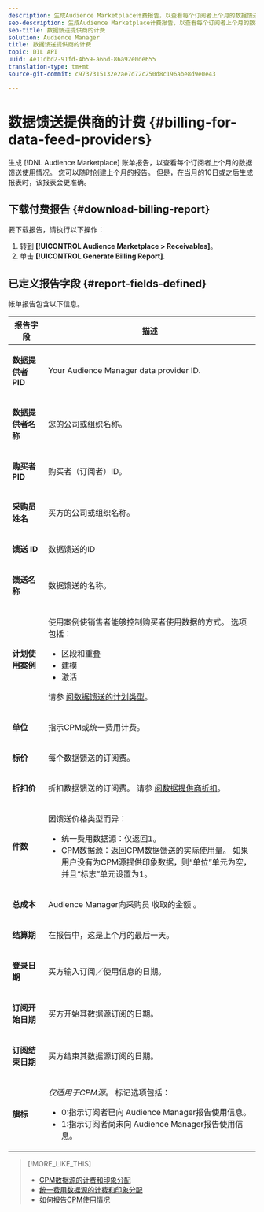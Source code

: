 ```yaml
---
description: 生成Audience Marketplace计费报告，以查看每个订阅者上个月的数据馈送使用情况。 您可以随时创建上个月的报告。 但是，在当月的10日或之后生成报表时，该报表会更准确。
seo-description: 生成Audience Marketplace计费报告，以查看每个订阅者上个月的数据馈送使用情况。 您可以随时创建上个月的报告。 但是，在当月的10日或之后生成报表时，该报表会更准确。
seo-title: 数据馈送提供商的计费
solution: Audience Manager
title: 数据馈送提供商的计费
topic: DIL API
uuid: 4e11dbd2-91fd-4b59-a66d-86a92e0de655
translation-type: tm+mt
source-git-commit: c9737315132e2ae7d72c250d8c196abe8d9e0e43

---
```



# 数据馈送提供商的计费 {#billing-for-data-feed-providers}

生成 [!DNL Audience Marketplace] 账单报告，以查看每个订阅者上个月的数据馈送使用情况。 您可以随时创建上个月的报告。 但是，在当月的10日或之后生成报表时，该报表会更准确。

## 下载付费报告 {#download-billing-report}

要下载报告，请执行以下操作：

1. 转到 **[!UICONTROL Audience Marketplace > Receivables]**。
1. 单击 **[!UICONTROL Generate Billing Report]**.

## 已定义报告字段 {#report-fields-defined}

帐单报告包含以下信息。

<table id="table_B433D5059F6446068683E425B1D87520"> 
 <thead> 
  <tr> 
   <th colname="col1" class="entry"> 报告字段 </th> 
   <th colname="col2" class="entry"> 描述 </th> 
  </tr> 
 </thead>
 <tbody> 
  <tr> 
   <td colname="col1"> <p><b><span class="uicontrol"> 数据提供者PID</span></b> </p> </td> 
   <td colname="col2"> <p>Your <span class="keyword"> Audience Manager</span> data provider ID. </p> </td> 
  </tr> 
  <tr> 
   <td colname="col1"> <p><b><span class="uicontrol"> 数据提供者名称</span></b> </p> </td> 
   <td colname="col2"> <p>您的公司或组织名称。 </p> </td> 
  </tr> 
  <tr> 
   <td colname="col1"> <p><b><span class="uicontrol"> 购买者PID</span></b> </p> </td> 
   <td colname="col2"> <p>购买者（订阅者）ID。 </p> </td> 
  </tr> 
  <tr> 
   <td colname="col1"> <p><b><span class="uicontrol"> 采购员姓名</span></b> </p> </td> 
   <td colname="col2"> <p>买方的公司或组织名称。 </p> </td> 
  </tr> 
  <tr> 
   <td colname="col1"> <p><b><span class="uicontrol"> 馈送 ID</span></b> </p> </td> 
   <td colname="col2"> <p>数据馈送的ID </p> </td> 
  </tr> 
  <tr> 
   <td colname="col1"> <p><b><span class="uicontrol"> 馈送名称</span></b> </p> </td> 
   <td colname="col2"> <p>数据馈送的名称。 </p> </td> 
  </tr> 
  <tr> 
   <td colname="col1"> <p><b><span class="uicontrol"> 计划使用案例</span></b> </p> </td> 
   <td colname="col2"> <p>使用案例使销售者能够控制购买者使用数据的方式。 选项包括： </p> 
    <ul id="ul_8230A93B5DCE4C10B025D3C761F72CEF"> 
     <li id="li_3400C6475F6D43D7AF54D9A0ED9C09E0">区段和重叠 </li> 
     <li id="li_65DFEF1EA6C341ACB5B72FF629F10AFC">建模 </li> 
     <li id="li_B84935B93ADE4D299732CE7E099DF7B3">激活 </li> 
    </ul> <p>请参 <a href="../../../features/audience-marketplace/marketplace-data-providers/marketplace-create-manage-feeds.md#plan-types"> 阅数据馈送的计划类型</a>。 </p> </td> 
  </tr> 
  <tr> 
   <td colname="col1"> <p><b><span class="uicontrol"> 单位</span></b> </p> </td> 
   <td colname="col2"> <p>指示CPM或统一费用计费。 </p> </td> 
  </tr> 
  <tr> 
   <td colname="col1"> <p><b><span class="uicontrol"> 标价</span></b> </p> </td> 
   <td colname="col2"> <p>每个数据馈送的订阅费。 </p> </td> 
  </tr> 
  <tr> 
   <td colname="col1"> <p><b><span class="uicontrol"> 折扣价</span></b> </p> </td> 
   <td colname="col2"> <p>折扣数据馈送的订阅费。 请参 <a href="../../../features/audience-marketplace/marketplace-data-providers/marketplace-create-manage-feeds.md#discounts"> 阅数据提供商折扣</a>。 </p> </td> 
  </tr> 
  <tr> 
   <td colname="col1"> <p><b><span class="uicontrol"> 件数</span></b> </p> </td> 
   <td colname="col2"> <p>因馈送价格类型而异： </p> 
    <ul id="ul_01550B436EEE4FBC8C9945E08E3CE2C6"> 
     <li id="li_C589F6A751AB407E853AC6F726A47F14">统一费用数据源：仅返回1。 </li> 
     <li id="li_F93F8AEB2D8C45BFA0305E7808AFF848">CPM数据源：返回CPM数据馈送的实际使用量。 如果用户没有为CPM源提供印象数据，则“单位”单元为空，并且“标志”单元设置为1。 </li> 
    </ul> </td> 
  </tr> 
  <tr> 
   <td colname="col1"> <p><b><span class="uicontrol"> 总成本</span></b> </p> </td> 
   <td colname="col2"> <p>Audience Manager向采购员 <span class="keyword"> 收取的金额</span> 。 </p> </td> 
  </tr> 
  <tr> 
   <td colname="col1"> <p><b><span class="uicontrol"> 结算期</span></b> </p> </td> 
   <td colname="col2"> <p> 在报告中，这是上个月的最后一天。 </p> </td> 
  </tr> 
  <tr> 
   <td colname="col1"> <p><b><span class="uicontrol"> 登录日期</span></b> </p> </td> 
   <td colname="col2"> <p>买方输入订阅／使用信息的日期。 </p> </td> 
  </tr> 
  <tr> 
   <td colname="col1"> <p><b><span class="uicontrol"> 订阅开始日期</span></b> </p> </td> 
   <td colname="col2"> <p>买方开始其数据源订阅的日期。 </p> </td> 
  </tr> 
  <tr> 
   <td colname="col1"> <p><b><span class="uicontrol"> 订阅结束日期</span></b> </p> </td> 
   <td colname="col2"> <p>买方结束其数据源订阅的日期。 </p> </td> 
  </tr> 
  <tr> 
   <td colname="col1"> <p><b><span class="uicontrol"> 旗标</span></b> </p> </td> 
   <td colname="col2"> <p> <i>仅适用于CPM源</i>。 标记选项包括： </p> 
    <ul id="ul_509BC73B754A43299F8D719AB0805ABD"> 
     <li id="li_AB35E33B68EC49A187495DF6B9D86563">0:指示订阅者已向 <span class="keyword"> Audience Manager报告使用信息</span>。 </li> 
     <li id="li_2E4871B127A84EC586A9F3659F52D67E">1:指示订阅者尚未向 <span class="keyword"> Audience Manager报告使用信息</span>。 </li> 
    </ul> </td> 
  </tr> 
 </tbody> 
</table>

>[!MORE_LIKE_THIS]
>
>* [CPM数据源的计费和印象分配](../../../features/audience-marketplace/marketplace-data-buyers/marketplace-buyer-billing.md#cost-attribution)
>* [统一费用数据源的计费和印象分配](../../../features/audience-marketplace/marketplace-data-buyers/marketplace-buyer-billing.md)
>* [如何报告CPM使用情况](../../../features/audience-marketplace/marketplace-data-buyers/marketplace-buyer-billing.md#report-cpm-usage)

